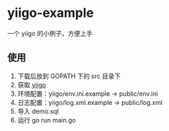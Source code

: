# yiigo-example
一个 yiigo 的小例子，方便上手

## 使用
1. 下载后放到 GOPATH 下的 src 目录下
2. 获取 [yiigo](https://github.com/IIInsomnia/yiigo)
3. 环境配置：yiigo/env.ini.example -> public/env.ini
4. 日志配置：yiigo/log.xml.example -> public/log.xml
5. 导入 demo.sql
6. 运行 go run main.go
